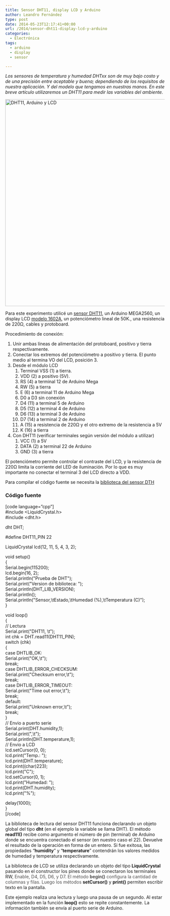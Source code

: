 ```yaml
---
title: Sensor DHT11, display LCD y Arduino
author: Leandro Fernández
type: post
date: 2014-05-23T12:17:41+00:00
url: /2014/sensor-dht11-display-lcd-y-arduino
categories:
  - Electrónica
tags:
  - arduino
  - display
  - sensor

---
```

_Los sensores de temperatura y humedad DHTxx son de muy bajo costo y de una precisión entre aceptable y buena; dependiendo de los requisitos de nuestra aplicación. Y del modelo que tengamos en nuestras manos. En este breve artículo utilizaremos un DHT11 para medir las variables del ambiente._

<img loading="lazy" class="alignnone size-full wp-image-1986" src="http://blog.drk.com.ar/wp-content/uploads/2014/05/dht11-arduino-LCD-sketch.png" alt="DHT11, Arduino y LCD" width="744" height="652" srcset="https://blog.drk.com.ar/wp-content/uploads/2014/05/dht11-arduino-LCD-sketch.png 744w, https://blog.drk.com.ar/wp-content/uploads/2014/05/dht11-arduino-LCD-sketch-300x262.png 300w, https://blog.drk.com.ar/wp-content/uploads/2014/05/dht11-arduino-LCD-sketch-342x300.png 342w" sizes="(max-width: 744px) 100vw, 744px" /> 

<!--more-->

Para este experimento utilicé un [sensor DHT11][1], un Arduino MEGA2560, un display LCD [modelo 1602A][2], un potenciómetro lineal de 50K., una resistencia de 220Ω, cables y protoboard.  
<span class="embed-youtube" style="text-align:center; display: block;"></span>

Procedimiento de conexión:

  1. Unir ambas líneas de alimentación del protoboard, positivo y tierra respectivamente.
  2. Conectar los extremos del potenciómetro a positivo y tierra. El punto medio al termina VO del LCD, posición 3.
  3. Desde el módulo LCD 
      1. Terminal VSS (1) a tierra.
      2. VDD (2) a positivo (5V).
      3. RS (4) a terminal 12 de Arduino Mega
      4. RW (5) a tierra
      5. E (6) a terminal 11 de Arduino Mega
      6. D0 a D3 sin conexión
      7. D4 (11) a terminal 5 de Arduino
      8. D5 (12) a terminal 4 de Arduino
      9. D6 (13) a terminal 3 de Arduino
     10. D7 (14) a terminal 2 de Arduino
     11. A (15) a resistencia de 220Ω y el otro extremo de la resistencia a 5V
     12. K (16) a tierra
  4. Con DHT11 (verificar terminales según versión del módulo a utilizar) 
      1. VCC (1) a 5V
      2. DATA (2) a terminal 22 de Arduino
      3. GND (3) a tierra

El potenciómetro permite controlar el contraste del LCD, y la resistencia de 220Ω limita la corriente del LED de iluminación. Por lo que es muy importante no conectar el terminal 3 del LCD directo a VDD.

Para compilar el código fuente se necesita la [biblioteca del sensor DTH][3]

### Código fuente

[code language=&#8221;cpp&#8221;]  
#include <LiquidCrystal.h>  
#include <dht.h>

dht DHT;

#define DHT11_PIN 22

LiquidCrystal lcd(12, 11, 5, 4, 3, 2);

void setup()  
{  
Serial.begin(115200);  
lcd.begin(16, 2);  
Serial.println("Prueba de DHT");  
Serial.print("Version de biblioteca: ");  
Serial.println(DHT\_LIB\_VERSION);  
Serial.println();  
Serial.println("Sensor,\tEstado,\tHumedad (%),\tTemperatura (C)");  
}

void loop()  
{  
// Lectura  
Serial.print("DHT11, \t");  
int chk = DHT.read11(DHT11_PIN);  
switch (chk)  
{  
case DHTLIB_OK:  
Serial.print("OK,\t");  
break;  
case DHTLIB\_ERROR\_CHECKSUM:  
Serial.print("Checksum error,\t");  
break;  
case DHTLIB\_ERROR\_TIMEOUT:  
Serial.print("Time out error,\t");  
break;  
default:  
Serial.print("Unknown error,\t");  
break;  
}  
// Envio a puerto serie  
Serial.print(DHT.humidity,1);  
Serial.print(",\t");  
Serial.println(DHT.temperature,1);  
// Envio a LCD  
lcd.setCursor(0, 0);  
lcd.print("Temp.: ");  
lcd.print(DHT.temperature);  
lcd.print((char)223);  
lcd.print("C");  
lcd.setCursor(0, 1);  
lcd.print("Humedad: ");  
lcd.print(DHT.humidity);  
lcd.print("%");

delay(1000);  
}  
[/code]

La biblioteca de lectura del sensor DHT11 funciona declarando un objeto global del tipo **dht** (en el ejemplo la variable se llama DHT). El método **read11()** recibe como argumento el número de pin (terminal) de Arduino donde se encuentra conectado el sensor (en nuestro caso el 22). Devuelve el resultado de la operación en forma de un entero. Si fue exitosa, las propiedades &#8220;**humidity**&#8221; y &#8220;**temperature**&#8221; contendrán los valores medidos de humedad y temperatura respectivamente.

La biblioteca de LCD se utiliza declarando un objeto del tipo **LiquidCrystal** pasando en el constructor los pines donde se conectaron los terminales RW<span style="color: #4f4e4e;">, Enable, D4, D5, D6, y D7. El método <strong>begin()</strong> configura la cantidad de columnas y filas. Luego los métodos </span>**setCursor()** y **print()** permiten escribir texto en la pantalla.

Este ejemplo realiza una lectura y luego una pausa de un segundo. Al estar implementado en la función **loop()** esto se repite constantemente. La información también se envía al puerto serie de Arduino.

 [1]: http://www.micro4you.com/files/sensor/DHT11.pdf
 [2]: http://oomlout.com/parts/LCDD-01-datasheet.pdf
 [3]: https://github.com/adafruit/DHT-sensor-library